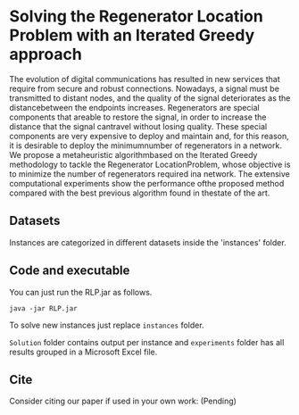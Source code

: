 # Solving the Regenerator Location Problem with an Iterated Greedy approach

The evolution of digital communications has resulted in new services that require from secure and robust connections.  Nowadays, a signal must be transmitted to distant nodes, and the quality of the signal deteriorates as the distancebetween the endpoints increases.  Regenerators are special components that areable to restore the signal, in order to increase the distance that the signal cantravel without losing quality.  These special components are very expensive to deploy and maintain and, for this reason, it is desirable to deploy the minimumnumber  of  regenerators  in  a  network.   We  propose  a  metaheuristic  algorithmbased on the Iterated Greedy methodology to tackle the Regenerator LocationProblem, whose objective is to minimize the number of regenerators required ina network.  The extensive computational experiments show the performance ofthe proposed method compared with the best previous algorithm found in thestate of the art.

## Datasets

Instances are categorized in different datasets inside the 'instances' folder. 


## Code and executable

You can just run the RLP.jar as follows.

```
java -jar RLP.jar
```

To solve new instances just replace `instances` folder.

`Solution` folder contains output per instance and `experiments` folder has all results grouped in a Microsoft Excel file.

## Cite

Consider citing our paper if used in your own work:
(Pending)

